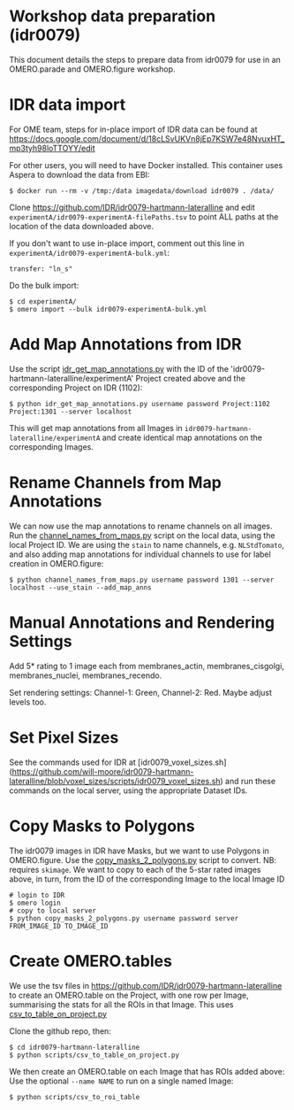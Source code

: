 
Workshop data preparation (idr0079)
===================================

This document details the steps to prepare data from idr0079 for use in an OMERO.parade
and OMERO.figure workshop. 


IDR data import
===============

For OME team, steps for in-place import of IDR data can be found at
https://docs.google.com/document/d/18cLSvUKVn8jEp7KSW7e48NvuxHT_mp3tyh98loTTOYY/edit

For other users, you will need to have Docker installed.
This container uses Aspera to download the data from EBI:

	$ docker run --rm -v /tmp:/data imagedata/download idr0079 . /data/

Clone https://github.com/IDR/idr0079-hartmann-lateralline and edit
```experimentA/idr0079-experimentA-filePaths.tsv```
to point ALL paths at the location of the data downloaded above.

If you don't want to use in-place import, comment out this line in
```experimentA/idr0079-experimentA-bulk.yml```:

	transfer: "ln_s"


Do the bulk import:

	$ cd experimentA/
	$ omero import --bulk idr0079-experimentA-bulk.yml


Add Map Annotations from IDR
============================

Use the script [idr_get_map_annotations.py](../scripts/idr_get_map_annotations.py) with the ID of
the 'idr0079-hartmann-lateralline/experimentA' Project created above and the corresponding
Project on IDR (1102):

	$ python idr_get_map_annotations.py username password Project:1102 Project:1301 --server localhost

This will get map annotations from all Images in `idr0079-hartmann-lateralline/experimentA` and
create identical map annotations on the corresponding Images.


Rename Channels from Map Annotations
====================================

We can now use the map annotations to rename channels on all images.
Run the [channel_names_from_maps.py](../scripts/channel_names_from_maps.py)
script on the local data, using the local Project ID.
We are using the `stain` to name channels, e.g. `NLStdTomato`, and also adding
map annotations for individual channels to use for label creation in OMERO.figure:

    $ python channel_names_from_maps.py username password 1301 --server localhost --use_stain --add_map_anns


Manual Annotations and Rendering Settings
=========================================

Add 5* rating to 1 image each from membranes_actin, membranes_cisgolgi, membranes_nuclei, membranes_recendo.

Set rendering settings: Channel-1: Green, Channel-2: Red. Maybe adjust levels too.

Set Pixel Sizes
==========================================

See the commands used for IDR at [idr0079_voxel_sizes.sh]
(https://github.com/will-moore/idr0079-hartmann-lateralline/blob/voxel_sizes/scripts/idr0079_voxel_sizes.sh)
and run these commands on the local server, using the appropriate Dataset IDs.

Copy Masks to Polygons
======================

The idr0079 images in IDR have Masks, but we want to use Polygons in OMERO.figure.
Use the [copy_masks_2_polygons.py](../scripts/copy_masks_2_polygons.py) script to
convert. NB: requires `skimage`. We want to copy to each of the 5-star rated
images above, in turn, from the ID of the corresponding Image to the local Image ID

    # login to IDR
    $ omero login
    # copy to local server
    $ python copy_masks_2_polygons.py username password server FROM_IMAGE_ID TO_IMAGE_ID

Create OMERO.tables
===================

We use the tsv files in https://github.com/IDR/idr0079-hartmann-lateralline to create
an OMERO.table on the Project, with one row per Image, summarising the stats for all the
ROIs in that Image. This uses [csv_to_table_on_project.py](https://github.com/will-moore/idr0079-hartmann-lateralline/blob/csv_to_tables_scripts/scripts/csv_to_table_on_project.py)

Clone the github repo, then:

    $ cd idr0079-hartmann-lateralline
    $ python scripts/csv_to_table_on_project.py

We then create an OMERO.table on each Image that has ROIs added above:
Use the optional `--name NAME` to run on a single named Image:

    $ python scripts/csv_to_roi_table

